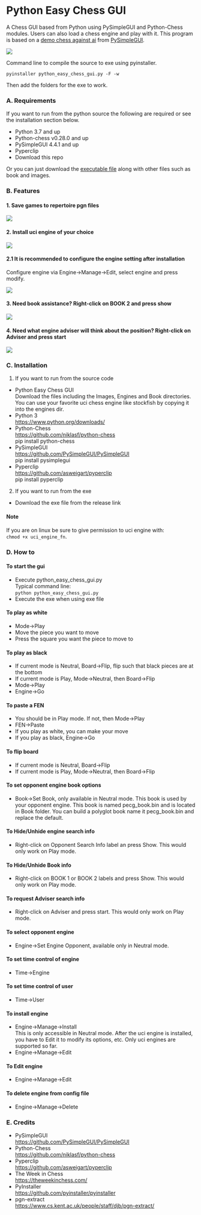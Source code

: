 # Python Easy Chess GUI
A Chess GUI based from Python using PySimpleGUI and Python-Chess modules. Users can also load a chess engine and play with it. This program is based on a [demo chess against ai](https://github.com/PySimpleGUI/PySimpleGUI/tree/master/Chess) from [PySimpleGUI](https://github.com/PySimpleGUI/PySimpleGUI).

![](https://i.imgur.com/DT0lOO2.png)

Command line to compile the source to exe using pyinstaller.

```
pyinstaller python_easy_chess_gui.py -F -w
```

Then add the folders for the exe to work.

### A. Requirements
If you want to run from the python source the following are required or see the installation section below.
* Python 3.7 and up
* Python-chess v0.28.0 and up
* PySimpleGUI 4.4.1 and up
* Pyperclip
* Download this repo

Or you can just download the [executable file](https://github.com/fsmosca/Python-Easy-Chess-GUI/releases) along with other files such as book and images.

### B. Features
#### 1. Save games to repertoire pgn files
![](https://i.imgur.com/iXO2abq.png)

#### 2. Install uci engine of your choice
![](https://i.imgur.com/GErKZFy.png)

#### 2.1 It is recommended to configure the engine setting after installation
Configure engine via Engine->Manage->Edit, select engine and press modify.

![](https://i.imgur.com/PmDzCvz.png)

#### 3. Need book assistance? Right-click on BOOK 2 and press show
![](https://i.imgur.com/SdgNdr6.png)

#### 4. Need what engine adviser will think about the position? Right-click on Adviser and press start
![](https://i.imgur.com/Jziws5W.png)

### C. Installation
1. If you want to run from the source code
* Python Easy Chess GUI<br>
Download the files including the Images, Engines and Book directories. You can use your favorite uci chess engine like stockfish by copying it into the engines dir.
* Python 3<br>
https://www.python.org/downloads/
* Python-Chess<br>
https://github.com/niklasf/python-chess<br>
pip install python-chess
* PySimpleGUI<br>
https://github.com/PySimpleGUI/PySimpleGUI<br>
pip install pysimplegui
* Pyperclip<br>
https://github.com/asweigart/pyperclip<br>
pip install pyperclip
2. If you want to run from the exe
* Download the exe file from the release link

#### Note

If you are on linux be sure to give permission to uci engine with:  
`chmod +x uci_engine_fn`.

### D. How to
#### To start the gui
* Execute python_easy_chess_gui.py<br>
Typical command line:<br>
`python python_easy_chess_gui.py`
* Execute the exe when using exe file

#### To play as white
* Mode->Play
* Move the piece you want to move
* Press the square you want the piece to move to

#### To play as black
* If current mode is Neutral, Board->Flip, flip such that black pieces are at the bottom
* If current mode is Play, Mode->Neutral, then Board->Flip
* Mode->Play
* Engine->Go

#### To paste a FEN
* You should be in Play mode. If not, then Mode->Play
* FEN->Paste
* If you play as white, you can make your move
* If you play as black, Engine->Go

#### To flip board
* If current mode is Neutral, Board->Flip
* If current mode is Play, Mode->Neutral, then Board->Flip

#### To set opponent engine book options
* Book->Set Book, only available in Neutral mode. This book is used by your opponent engine. This book is named pecg_book.bin and is located in Book folder. You can build a polyglot book name it pecg_book.bin and replace the default.

#### To Hide/Unhide engine search info
* Right-click on Opponent Search Info label an press Show. This would only work on Play mode.

#### To Hide/Unhide Book info
* Right-click on BOOK 1 or BOOK 2 labels and press Show. This would only work on Play mode.

#### To request Adviser search info
* Right-click on Adviser and press start. This would only work on Play mode.

#### To select opponent engine
* Engine->Set Engine Opponent, available only in Neutral mode.

#### To set time control of engine
* Time->Engine

#### To set time control of user
* Time->User

#### To install engine
* Engine->Manage->Install  
This is only accessible in Neutral mode. After the uci engine is installed, you have to Edit it to modify its options, etc. Only uci engines are supported so far.
* Engine->Manage->Edit

#### To Edit engine
* Engine->Manage->Edit

#### To delete engine from config file
* Engine->Manage->Delete

### E. Credits
* PySimpleGUI<br>
https://github.com/PySimpleGUI/PySimpleGUI
* Python-Chess<br>
https://github.com/niklasf/python-chess
* Pyperclip<br>
https://github.com/asweigart/pyperclip
* The Week in Chess<br>
https://theweekinchess.com/
* PyInstaller<br>
https://github.com/pyinstaller/pyinstaller
* pgn-extract<br>
https://www.cs.kent.ac.uk/people/staff/djb/pgn-extract/

